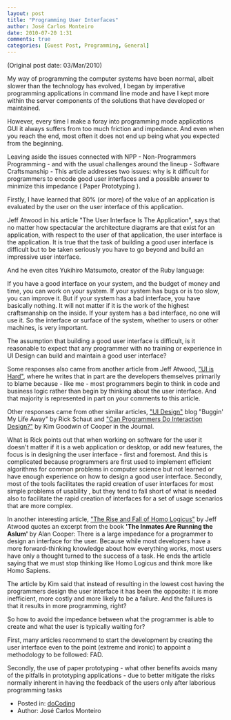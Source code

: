 ```yaml
---
layout: post
title: "Programming User Interfaces"
author: José Carlos Monteiro
date: 2010-07-20 1:31
comments: true
categories: [Guest Post, Programming, General]
---
```

(Original post date: 03/Mar/2010)

My way of programming the computer systems have been normal, albeit slower than the technology has evolved, I began by imperative programming applications in command line mode and have I kept more within the server components of the solutions that have developed or maintained.

However, every time I make a foray into programming mode applications GUI it always suffers from too much friction and impedance. And even when you reach the end, most often it does not end up being what you expected from the beginning.
<!-- more -->
Leaving aside the issues connected with NPP - Non-Programmers Programming - and with the usual challenges around the lineup - Software Craftsmanship - This article addresses two issues: why is it difficult for programmers to encode good user interfaces and a possible answer to minimize this impedance ( Paper Prototyping ).  

Firstly, I have learned that 80% (or more) of the value of an application is evaluated by the user on the user interface of this application.

Jeff Atwood in his article "The User Interface Is The Application", says that no matter how spectacular the architecture diagrams are that exist for an application, with respect to the user of that application, the user interface is the application. It is true that the task of building a good user interface is difficult but to be taken seriously you have to go beyond and build an impressive user interface.

And he even cites Yukihiro Matsumoto, creator of the Ruby language:

If you have a good interface on your system, and the budget of money and time, you can work on your system. If your system has bugs or is too slow, you can improve it. But if your system has a bad interface, you have basically nothing. It will not matter if it is the work of the highest craftsmanship on the inside. If your system has a bad interface, no one will use it. So the interface or surface of the system, whether to users or other machines, is very important.

The assumption that building a good user interface is difficult, is it reasonable to expect that any programmer with no training or experience in UI Design can build and maintain a good user interface?

Some responses also came from another article from Jeff Atwood, ["UI is Hard"](http://www.codinghorror.com/blog/2005/06/ui-is-hard.html), where he writes that in part are the developers themselves primarily to blame because - like me - most programmers begin to think in code and business logic rather than begin by thinking about the user interface. And that majority is represented in part on your comments to this article.

Other responses came from other similar articles, ["UI Design"](http://blogs.msdn.com/rick_schaut/archive/2004/04/02/106929.aspx) blog "Buggin' My Life Away" by Rick Schaut and ["Can Programmers Do Interaction Design?"](http://www.cooper.com/journal/2003/08/can_programmers_do_interaction.html) by Kim Goodwin of Cooper in the Journal.

What is Rick points out that when working on software for the user it doesn't matter if it is a web application or desktop, or add new features, the focus is in designing the user interface - first and foremost. And this is complicated because programmers are first used to implement efficient algorithms for common problems in computer science but not learned or have enough experience on how to design a good user interface. Secondly, most of the tools facilitates the rapid creation of user interfaces for most simple problems of usability , but they tend to fall short of what is needed also to facilitate the rapid creation of interfaces for a set of usage scenarios that are more complex.

In another interesting article, ["The Rise and Fall of Homo Logicus"](http://www.codinghorror.com/blog/2004/09/the-rise-and-fall-of-homo-logicus.html) by Jeff Atwood quotes an excerpt from the book __'The Inmates Are Running the Aslum'__ by Alan Cooper: There is a large impedance for a programmer to design an interface for the user. Because while most developers have a more forward-thinking knowledge about how everything works, most users have only a  thought turned to the success of a task. He ends the article saying that we must stop thinking like Homo Logicus and think more like Homo Sapiens.

The article by Kim said that instead of resulting in the lowest cost having the programmers design the user interface it has been the opposite: it is more inefficient, more costly and more likely to be a failure. And the failures is that it results in more programming, right?

So how to avoid the impedance between what the programmer is able to create and what the user is typically waiting for?

First, many articles recommend to start the development by creating the user interface even to the point (extreme and ironic) to appoint a methodology to be followed: FAD.

Secondly, the use of paper prototyping - what other benefits avoids many of the pitfalls in prototyping applications - due to better mitigate the risks normally inherent in having the feedback of the users only after laborious programming tasks

* Posted in: [doCoding](http://recortis.dowedo-it.com/index.php/archives/category/docoding/)
* Author: José Carlos Monteiro
